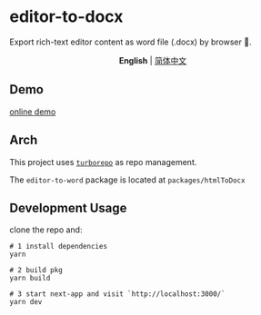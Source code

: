 # editor-to-docx

Export rich-text editor content as word file (.docx) by browser 🎉.

<p align='center'>
<b>English</b> | <a href="https://github.com/byoungd/editor-to-word/blob/main/README.zh-CN.md">简体中文</a>
</p>

## Demo

[online demo](https://editor-to-word.yu.team)

## Arch

This project uses [`turborepo`](https://turborepo.org/) as repo management.

The `editor-to-word` package is located at `packages/htmlToDocx`

## Development Usage

clone the repo and:

```
# 1 install dependencies
yarn

# 2 build pkg
yarn build

# 3 start next-app and visit `http://localhost:3000/`
yarn dev
```
